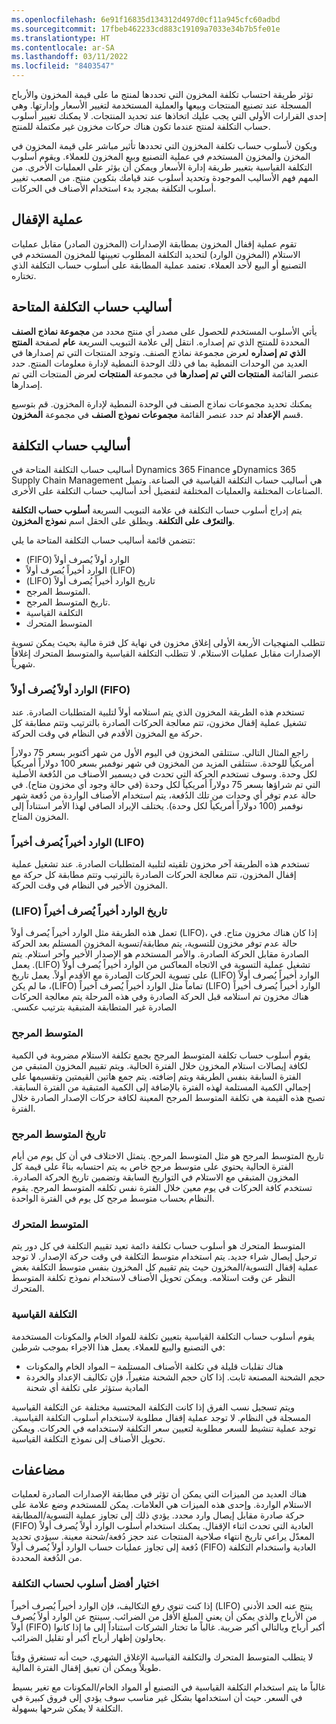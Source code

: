 ```yaml
---
ms.openlocfilehash: 6e91f16835d134312d497d0cf11a945cfc60adbd
ms.sourcegitcommit: 17fbeb462233cd883c19109a7033e34b7b5fe01e
ms.translationtype: HT
ms.contentlocale: ar-SA
ms.lasthandoff: 03/11/2022
ms.locfileid: "8403547"
---
```

تؤثر طريقة احتساب تكلفة المخزون التي تحددها لمنتج ما على قيمة المخزون والأرباح المسجلة عند تصنيع المنتجات وبيعها والعملية المستخدمة لتغيير الأسعار وإدارتها.  وهي إحدى القرارات الأولى التي يجب عليك اتخاذها عند تحديد المنتجات. لا يمكنك تغيير أسلوب حساب التكلفة لمنتج عندما تكون هناك حركات مخزون غير مكتملة للمنتج.

ويكون لأسلوب حساب تكلفة المخزون التي تحددها تأثير مباشر على قيمة المخزون في المخزن والمخزون المستخدم في عملية التصنيع وبيع المخزون للعملاء. ويقوم أسلوب التكلفة القياسية بتغيير طريقة إدارة الأسعار ويمكن أن يؤثر على العمليات الأخرى. من المهم فهم الأساليب الموجودة وتحديد أسلوب عند قيامك بتكوين منتج. من الصعب تغيير أسلوب التكلفة بمجرد بدء استخدام الأصناف في الحركات.

## <a name="close-process"></a>عملية الإقفال
تقوم عملية إقفال المخزون بمطابقة الإصدارات (المخزون الصادر) مقابل عمليات الاستلام (المخزون الوارد) لتحديد التكلفة المطلوب تعيينها للمخزون المستخدم في التصنيع أو البيع لأحد العملاء. تعتمد عملية المطابقة على أسلوب حساب التكلفة الذي تختاره.

## <a name="available-cost-methods"></a>أساليب حساب التكلفة المتاحة
يأتي الأسلوب المستخدم للحصول على مصدر أي منتج محدد من **مجموعة نماذج الصنف** المحددة للمنتج الذي تم إصداره. انتقل إلى علامة التبويب السريعة **عام** لصفحة **المنتج الذي تم إصداره** لعرض مجموعة نماذج الصنف. وتوجد المنتجات التي تم إصدارها في العديد من الوحدات النمطية بما في ذلك الوحدة النمطية لإدارة معلومات المنتج. حدد عنصر القائمة **المنتجات التي تم إصدارها** في مجموعة **المنتجات** لعرض المنتجات التي تم إصدارها.

يمكنك تحديد مجموعات نماذج الصنف في الوحدة النمطية لإدارة المخزون. قم بتوسيع قسم **الإعداد** ثم حدد عنصر القائمة **مجموعات نموذج الصنف** في مجموعة **المخزون**.

## <a name="cost-methods"></a>أساليب حساب التكلفة
أساليب حساب التكلفة المتاحة في Dynamics 365 Finance وDynamics 365 Supply Chain Management هي أساليب حساب التكلفة القياسية في الصناعة. وتميل الصناعات المختلفة والعمليات المختلفة لتفضيل أحد أساليب حساب التكلفة على الأخرى. 

يتم إدراج أسلوب حساب التكلفة في علامة التبويب السريعة **أسلوب حساب التكلفة والتعرّف على التكلفة**. ويطلق على الحقل اسم **نموذج المخزون**.
 
تتضمن قائمة أساليب حساب التكلفة المتاحة ما يلي:

- ‏‫‏‫الوارد أولاً يُصرف أولاً‬ (FIFO)‬
- الوارد أخيراً يُصرف أولاً (LIFO)
- تاريخ ‏‫الوارد أخيراً يُصرف أولاً (LIFO)
- المتوسط المرجح.
- تاريخ المتوسط المرجح.
- التكلفة القياسية
- المتوسط المتحرك

تتطلب المنهجيات الأربعة الأولى إغلاق مخزون في نهاية كل فترة مالية بحيث يمكن تسوية الإصدارات مقابل عمليات الاستلام. لا تتطلب التكلفة القياسية والمتوسط المتحرك إغلاقاً شهرياً. 

### <a name="fifo--first-in-first-out"></a>الوارد أولاً يُصرف أولاً (FIFO)
تستخدم هذه الطريقة المخزون الذي يتم استلامه أولاً لتلبية المتطلبات الصادرة. عند تشغيل عملية إقفال مخزون، تتم معالجة الحركات الصادرة بالترتيب وتتم مطابقة كل حركة مع المخزون الأقدم في النظام في وقت الحركة. 

راجع المثال التالي. ستتلقى المخزون في اليوم الأول من شهر أكتوبر بسعر 75 دولاراً أمريكياً للوحدة. ستتلقى المزيد من المخزون في شهر نوفمبر بسعر 100 دولاراً أمريكياً لكل وحدة. وسوف تستخدم الحركة التي تحدث في ديسمبر الأصناف من الدُفعة الأصلية التي تم شراؤها بسعر 75 دولاراً أمريكياً لكل وحدة (في حالة وجود أي مخزون متاح). في حالة عدم توفر أي وحدات من تلك الدُفعة، يتم استخدام الأصناف الواردة من دُفعة شهر نوفمبر (100 دولاراً أمريكياً لكل وحدة). يختلف الإيراد الصافي لهذا الأمر استناداً إلى المخزون المتاح.

### <a name="lifo--last-in-last-out"></a>‏‫الوارد أخيراً يُصرف أخيراً‬ (LIFO)
تستخدم هذه الطريقة آخر مخزون تلقيته لتلبية المتطلبات الصادرة. عند تشغيل عملية إقفال المخزون، تتم معالجة الحركات الصادرة بالترتيب وتتم مطابقة كل حركة مع المخزون الأخير في النظام في وقت الحركة. 

### <a name="lifo-date--last-in-last-out-date"></a>‏‫تاريخ ‏‫الوارد أخيراً يُصرف أخيراً‬ (LIFO)
تعمل هذه الطريقة مثل ‏الوارد أخيراً يُصرف أولاً (LIFO)‬، إذا كان هناك مخزون متاح. في حالة عدم توفر مخزون للتسوية، يتم مطابقة/تسوية المخزون المستلم بعد الحركة الصادرة مقابل الحركة الصادرة. والأمر المستخدم هو الإصدار الأخير وآخر استلام.‬ يتم تشغيل عملية التسوية في الاتجاه المعاكس من ‏‫الوارد أخيراً يُصرف أولاً (LIFO)‬. يعمل ‏‫الوارد أخيراً يُصرف أولاً (LIFO) على تسوية الحركات الصادرة مع الأقدم أولاً. يعمل ‏‫تاريخ ‏‫الوارد أخيراً يُصرف أخيراً‬ (LIFO) تماماً مثل ‏‫الوارد أخيراً يُصرف أخيراً‬ (LIFO)، ما لم يكن هناك مخزون تم استلامه قبل الحركة الصادرة وفي هذه المرحلة يتم معالجة الحركات الصادرة غير المتطابقة المتبقية بترتيب عكسي. 

### <a name="weighted-average"></a>المتوسط المرجح
يقوم أسلوب حساب تكلفة المتوسط المرجح بجمع تكلفة الاستلام مضروبة في الكمية لكافة إيصالات استلام المخزون خلال الفترة الحالية. ويتم تقييم المخزون المتبقي من الفترة السابقة بنفس الطريقة ويتم إضافته. يتم جمع هاتين القيمتين وتقسيمها على إجمالي الكمية المستلمة لهذه الفترة بالإضافة إلى الكمية المتبقية من الفترة السابقة. تصبح هذه القيمة هي تكلفة المتوسط المرجح المعينة لكافة حركات الإصدار الصادرة خلال الفترة.

### <a name="weighted-average-date"></a>تاريخ المتوسط المرجح
تاريخ المتوسط المرجح هو مثل المتوسط المرجح. يتمثل الاختلاف في أن كل يوم من أيام الفترة الحالية يحتوي على متوسط مرجح خاص به يتم احتسابه بناءً على قيمة كل المخزون المتبقي مع الاستلام في التواريخ السابقة وتضمين تاريخ الحركة الصادرة. تستخدم كافة الحركات في يوم معين خلال الفترة نفس تكلفه المتوسط المرجح. يقوم النظام بحساب متوسط مرجح كل يوم في الفترة الواحدة. 

### <a name="moving-average"></a>المتوسط المتحرك
المتوسط المتحرك هو أسلوب حساب تكلفة دائمة تعيد تقييم التكلفة في كل دور يتم ترحيل إيصال شراء جديد. يتم استخدام متوسط التكلفة في وقت حركة الإصدار. لا توجد عملية إقفال التسوية/المخزون حيث يتم تقييم كل المخزون بنفس متوسط التكلفة بغض النظر عن وقت استلامه. ويمكن تحويل الأصناف لاستخدام نموذج تكلفة المتوسط المتحرك.

### <a name="standard-cost"></a>التكلفة القياسية
يقوم أسلوب حساب التكلفة القياسية بتعيين تكلفة للمواد الخام والمكونات المستخدمة في التصنيع والبيع للعملاء. يعمل هذا الاجراء بموجب شرطين:

- هناك تقلبات قليلة في تكلفة الأصناف المستلمة – المواد الخام والمكونات
- حجم الشحنة المصنعة ثابت. إذا كان حجم الشحنة متغيراً، فإن تكاليف الإعداد والخردة المادية ستؤثر على تكلفة أي شحنة

ويتم تسجيل نسب الفرق إذا كانت التكلفة المحتسبة مختلفة عن التكلفة القياسية المسجلة في النظام. لا توجد عملية إقفال مطلوبة لاستخدام أسلوب التكلفة القياسية. توجد عملية تنشيط للسعر مطلوبة لتعيين سعر التكلفة لاستخدامه في الحركات. ويمكن تحويل الأصناف إلى نموذج التكلفة القياسية.

## <a name="complications"></a>مضاعفات
هناك العديد من الميزات التي يمكن أن تؤثر في مطابقة الإصدارات الصادرة لعمليات الاستلام الواردة. وإحدى هذه الميزات هي العلامات. يمكن للمستخدم وضع علامة على حركة صادرة مقابل إيصال وارد محدد. يؤدي ذلك إلى تجاوز عملية التسوية/المطابقة العادية التي تحدث اثناء الإقفال. يمكنك استخدام أسلوب ‏‫‏‫‏‫الوارد أولاً يُصرف أولاً‬ (FIFO)‬‬ المعدّل يراعي تاريخ انتهاء صلاحية المنتجات عند حجز دُفعة/شحنة معينة. سيؤدي تحديد دُفعة إلى تجاوز عمليات حساب الوارد أولاً يُصرف أولاً‬ (FIFO) العادية واستخدام التكلفة من الدُفعة المحددة.

### <a name="choosing-the-best-costing-method"></a>اختيار أفضل أسلوب لحساب التكلفة
إذا كنت تنوي رفع التكاليف، فإن ‏‫الوارد أخيراً يُصرف أخيراً‬‬ (LIFO) ينتج عنه الحد الأدنى من الأرباح والذي يمكن أن يعني المبلغ الأقل من الضرائب. سينتج عن الوارد أولاً يُصرف أولاً‬ (FIFO) أكبر أرباح وبالتالي أكبر ضريبة. غالباً ما تختار الشركات استناداً إلى ما إذا كانوا يحاولون إظهار أرباح أكبر أو تقليل الضرائب.

لا يتطلب المتوسط المتحرك والتكلفة القياسية الإغلاق الشهري، حيث أنه تستغرق وقتاً طويلاً ويمكن أن تعيق إقفال الفترة المالية.

غالباً ما يتم استخدام التكلفة القياسية في التصنيع أو المواد الخام/المكونات مع تغير بسيط في السعر. حيث أن استخدامها بشكل غير مناسب سوف يؤدي إلى فروق كبيرة في التكلفة لا يمكن شرحها بسهولة.


